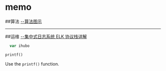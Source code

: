 # memo

##算法
[\-\-算法图示](http://example.com/ "Title")

---

##运维
[\-\-集中式日志系统 ELK 协议栈详解](https://www.ibm.com/developerworks/cn/opensource/os-cn-elk/  "Title")


```javascript
  var ihubo
```

    printf()
    
Use the `printf()` function.